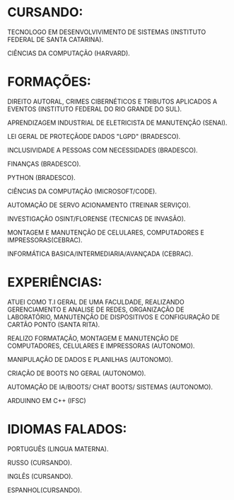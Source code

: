 # CURSANDO:
TECNOLOGO EM DESENVOLVIVIMENTO DE SISTEMAS (INSTITUTO FEDERAL DE SANTA CATARINA).

CIÊNCIAS DA COMPUTAÇÃO (HARVARD).

# FORMAÇÕES:
DIREITO AUTORAL, CRIMES CIBERNÉTICOS E TRIBUTOS APLICADOS A EVENTOS (INSTITUTO FEDERAL DO RIO GRANDE DO SUL).

APRENDIZAGEM INDUSTRIAL DE ELETRICISTA DE MANUTENÇÂO (SENAI).

LEI GERAL DE PROTEÇÃODE DADOS "LGPD" (BRADESCO).

INCLUSIVIDADE A PESSOAS COM NECESSIDADES (BRADESCO).

FINANÇAS (BRADESCO).

PYTHON (BRADESCO).

CIÊNCIAS DA COMPUTAÇÂO (MICROSOFT/CODE).

AUTOMAÇÃO DE SERVO ACIONAMENTO (TREINAR SERVIÇO).

INVESTIGAÇÃO OSINT/FLORENSE (TECNICAS DE INVASÃO).

MONTAGEM E MANUTENÇÃO DE CELULARES, COMPUTADORES E IMPRESSORAS(CEBRAC).

INFORMÁTICA BASICA/INTERMEDIARIA/AVANÇADA (CEBRAC).


# EXPERIÊNCIAS:
ATUEI COMO T.I GERAL DE UMA FACULDADE, REALIZANDO GERENCIAMENTO E ANALISE DE REDES, ORGANIZAÇÃO DE LABORATÓRIO, MANUTENÇÃO DE DISPOSITIVOS E CONFIGURAÇÃO DE CARTÃO PONTO (SANTA RITA).

REALIZO FORMATAÇÃO, MONTAGEM E MANUTENÇÃO DE COMPUTADORES, CELULARES E IMPRESSORAS (AUTONOMO).

MANIPULAÇÂO DE DADOS E PLANILHAS (AUTONOMO).

CRIAÇÃO DE BOOTS NO GERAL (AUTONOMO).

AUTOMAÇÃO DE IA/BOOTS/ CHAT BOOTS/ SISTEMAS (AUTONOMO).

ARDUINNO EM C++ (IFSC)

# IDIOMAS FALADOS:

PORTUGUÊS (LINGUA MATERNA).

RUSSO (CURSANDO).

INGLÊS (CURSANDO).

ESPANHOL(CURSANDO).
